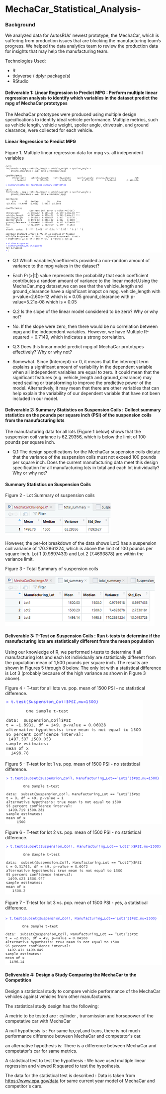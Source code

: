 # MechaCar_Statistical_Analysis-

### Background
We analyzed data for AutosRUs’ newest prototype, the MechaCar, which is suffering from production issues that are blocking the manufacturing team’s progress. We helped the data analytics team to review the production data for insights that may help the manufacturing team.

Technologies Used:
- R
- tidyverse / dplyr package(s)
- RStudio

#### Deliverable 1: Linear Regression to Predict MPG : Perform multiple linear regression analysis to identify which variables in the dataset predict the mpg of MechaCar prototypes

The MechaCar prototypes were produced using multiple design specifications to identify ideal vehicle performance. Multiple metrics, such as vehicle length, vehicle weight, spoiler angle, drivetrain, and ground clearance, were collected for each vehicle.

#### Linear Regression to Predict MPG
Figure 1. Multiple linear regression data for mpg vs. all independent variables

![alt text](https://github.com/RGK73/MechaCar_Statistical_Analysis-/blob/main/Images/MechaCar_lm_summary.png)

- Q.1 Which variables/coefficients provided a non-random amount of variance to the mpg values in the dataset?
- Each Pr(>|t|) value represents the probability that each coefficient contributes a random amount of variance to the linear model.Using the MechaCar_mpg dataset,we can see that the vehicle_length and ground_clearance have a significant imapct on mpg.
vehicle_length with p-value=2.60e-12 which is « 0.05
ground_clearance with p-value=5.21e-08 which is « 0.05

- Q.2 Is the slope of the linear model considered to be zero? Why or why not?
- No. If the slope were zero, then there would be no correlation between mpg and the independent variables. However, we have Multiple R-squared = 0.7149, which indicates a strong correlation.

- Q.3 Does this linear model predict mpg of MechaCar prototypes effectively? Why or why not?
- Somewhat. Since (Intercept) <> 0, it means that the intercept term explains a significant amount of variability in the dependent variable when all independent variables are equal to zero. It could mean that the significant features (e.g. vehicle_length and ground_clearance) may need scaling or transforming to improve the predictive power of the model. Alternatively, it may mean that there are other variables that can help explain the variability of our dependent variable that have not been included in our model.

#### Deliverable 2: Summary Statistics on Suspension Coils : Collect summary statistics on the pounds per square inch (PSI) of the suspension coils from the manufacturing lots
The manufacturing data for all lots (Figure 1 below) shows that the suspension coil variance is 62.29356, which is below the limit of 100 pounds per square inch.

- Q.1 The design specifications for the MechaCar suspension coils dictate that the variance of the suspension coils must not exceed 100 pounds per square inch. Does the current manufacturing data meet this design specification for all manufacturing lots in total and each lot individually? Why or why not?

#### Summary Statistics on Suspension Coils
Figure 2 - Lot Summary of suspension coils

![alt text](https://github.com/RGK73/MechaCar_Statistical_Analysis-/blob/main/Images/summary_total.png)

However, the per-lot breakdown of the data shows Lot3 has a suspension coil variance of 170.2861224, which is above the limit of 100 pounds per square inch. Lot 1 (0.9897433) and Lot 2 (7.4693878) are within the variance limit.

Figure 3 - Total Summary of suspension coils

![alt text](https://github.com/RGK73/MechaCar_Statistical_Analysis-/blob/main/Images/lot_summary.png)

#### Deliverable 3: T-Test on Suspension Coils : Run t-tests to determine if the manufacturing lots are statistically different from the mean population

Using our knowledge of R, we performed t-tests to determine if all manufacturing lots and each lot individually are statistically different from the population mean of 1,500 pounds per square inch. The results are shown in Figures 5 through 8 below. The only lot with a statistical difference is Lot 3 (probably because of the high variance as shown in Figure 3 above).

Figure 4 - T-test for all lots vs. pop. mean of 1500 PSI - no statistical difference.

![alt text](https://github.com/RGK73/MechaCar_Statistical_Analysis-/blob/main/Images/ttest_all_lots.png)

Figure 5 - T-test for lot 1 vs. pop. mean of 1500 PSI - no statistical difference.

![alt text](https://github.com/RGK73/MechaCar_Statistical_Analysis-/blob/main/Images/ttest_lot1.png)

Figure 6 - T-test for lot 2 vs. pop. mean of 1500 PSI - no statistical difference.

![alt text](https://github.com/RGK73/MechaCar_Statistical_Analysis-/blob/main/Images/ttest_lot2.png)

Figure 7 - T-test for lot 3 vs. pop. mean of 1500 PSI - yes, a statistical difference.

![alt text](https://github.com/RGK73/MechaCar_Statistical_Analysis-/blob/main/Images/ttest_lot3.png)

#### Deliverable 4: Design a Study Comparing the MechaCar to the Competition
Design a statistical study to compare vehicle performance of the MechaCar vehicles against vehicles from other manufacturers. 

The statistical study design has the following:

A metric to be tested are : cylinder , transmission and horsepower of the competative car with MechaCar

A null hypothesis is : For same hp,cyl,and trans, there is not much performance difference between MechaCar and competator's car.

an alternative hypothesis is: There is a difference between MechaCar and competator's car for same metrics.

A statistical test to test the hypothesis : We have used multiple linear regression and viewed R squared to test the hypothesis.

The data for the statistical test is described : Data is taken from https://www.epa.gov/data for same current year model of MechaCar and competitor's cars.
